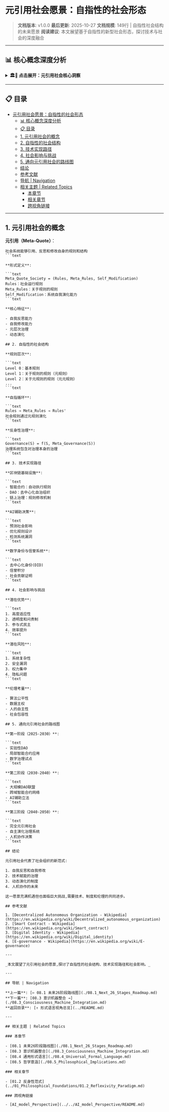 # 元引用社会愿景：自指性的社会形态

> **文档版本**: v1.0.0
> **最后更新**: 2025-10-27
> **文档规模**: 149行 | 自指性社会结构的未来愿景
> **阅读建议**: 本文展望基于自指性的新型社会形态，探讨技术与社会的深度融合

---

## 📊 核心概念深度分析

<details>
<summary><b>🏛️🔄 点击展开：元引用社会核心洞察</b></summary>

**终极洞察**: 元引用社会：系统能引用、反思、修改自身规则的社会形态。核心特征：①自指性治理：社会规则可被系统自身修改（宪法自修正）②透明性：所有规则和决策过程可追溯、可审计③形式化：法律、政策用形式语言精确表达④DAO治理：去中心化自治组织，智能合约执行规则。技术基础：①区块链：不可篡改的规则记录②智能合约：自动执行的社会契约③AI治理：算法辅助决策④形式验证：规则一致性检查。社会结构：①元宪法（Meta-Constitution）：定义修改规则的规则②公民参与：提案→投票→自动执行③争议解决：形式化仲裁、多数共识④演化机制：持续优化社会规则。挑战：①权力集中风险②算法偏见③技术鸿沟④价值冲突。愿景：从代议民主→参与式民主→算法民主→元引用民主。关键：社会系统的自指性=自我完善能力。

</details>

---

## 📋 目录

- [元引用社会愿景：自指性的社会形态](#元引用社会愿景自指性的社会形态)
  - [📊 核心概念深度分析](#-核心概念深度分析)
  - [📋 目录](#-目录)
  - [1. 元引用社会的概念](#1-元引用社会的概念)
  - [2. 自指性的社会结构](#2-自指性的社会结构)
  - [3. 技术实现路径](#3-技术实现路径)
  - [4. 社会影响与挑战](#4-社会影响与挑战)
  - [5. 通向元引用社会的路线图](#5-通向元引用社会的路线图)
  - [结论](#结论)
  - [参考文献](#参考文献)
  - [导航 | Navigation](#导航--navigation)
  - [相关主题 | Related Topics](#相关主题--related-topics)
    - [本章节](#本章节)
    - [相关章节](#相关章节)
    - [跨视角链接](#跨视角链接)

---

## 1. 元引用社会的概念

**元引用（Meta-Quote）**：

```text
社会系统能够引用、反思和修改自身的规则和结构
```text

**形式定义**:

```text
Meta_Quote_Society = (Rules, Meta_Rules, Self_Modification)
Rules：社会运行规则
Meta_Rules：关于规则的规则
Self_Modification：系统自我演化能力
```text

**核心特征**:

- 自我反思能力
- 自我修改能力
- 元层次治理
- 动态演化

## 2. 自指性的社会结构

**规则层次**:

```text
Level 0：基本规则
Level 1：关于规则的规则（元规则）
Level 2：关于元规则的规则（元元规则）
...
```text

**自指循环**:

```text
Rules → Meta_Rules → Rules'
社会规则通过元规则演化
```text

**反身性治理**:

```text
Governance(S) = f(S, Meta_Governance(S))
治理系统包含对治理本身的治理
```text

## 3. 技术实现路径

**区块链基础设施**:

```text
- 智能合约：自动执行规则
- DAO：去中心化自治组织
- 链上治理：规则修改机制
```text

**AI辅助决策**:

```text
- 预测社会影响
- 优化规则设计
- 检测系统漏洞
```text

**数字身份与信誉系统**:

```text
- 去中心化身份(DID)
- 信誉积分
- 社会贡献证明
```text

## 4. 社会影响与挑战

**潜在优势**:

```text
1. 高度适应性
2. 透明度和问责制
3. 参与式民主
4. 效率提升
```text

**潜在风险**:

```text
1. 系统复杂性
2. 安全漏洞
3. 权力集中
4. 隐私问题
```text

**伦理考量**:

- 算法公平性
- 数据主权
- 人的自主性
- 社会包容性

## 5. 通向元引用社会的路线图

**第一阶段（2025-2030）**:

```text
- 实验性DAO
- 局部智能合约应用
- 数字治理试点
```text

**第二阶段（2030-2040）**:

```text
- 大规模DAO联盟
- 跨域智能合约网络
- AI辅助立法
```text

**第三阶段（2040-2050）**:

```text
- 完全元引用社会
- 自主演化治理系统
- 人机协作决策
```text

## 结论

元引用社会代表了社会组织的新范式:

1. 自我反思和自我修改
2. 技术赋能的治理
3. 动态演化的制度
4. 人机协作的未来

这一愿景充满机遇但也面临巨大挑战,需要技术、制度和伦理的共同进步。

## 参考文献

1. [Decentralized Autonomous Organization - Wikipedia](https://en.wikipedia.org/wiki/Decentralized_autonomous_organization)
2. [Smart Contract - Wikipedia](https://en.wikipedia.org/wiki/Smart_contract)
3. [Digital Identity - Wikipedia](https://en.wikipedia.org/wiki/Digital_identity)
4. [E-governance - Wikipedia](https://en.wikipedia.org/wiki/E-governance)

---

_本文展望了元引用社会的愿景,探讨了自指性的社会结构、技术实现路径和社会影响。_

---

## 导航 | Navigation

**上一篇**: [← 08.1 未来26阶段路线图](./08.1_Next_26_Stages_Roadmap.md)
**下一篇**: [08.3 意识机器整合 →](./08.3_Consciousness_Machine_Integration.md)
**返回目录**: [↑ 形式语言视角总览](../README.md)

---

## 相关主题 | Related Topics

### 本章节

- [08.1 未来26阶段路线图](./08.1_Next_26_Stages_Roadmap.md)
- [08.3 意识机器整合](./08.3_Consciousness_Machine_Integration.md)
- [08.4 通用形式语言](./08.4_Universal_Formal_Language.md)
- [08.5 哲学意涵](./08.5_Philosophical_Implications.md)

### 相关章节

- [01.2 反身性范式](../01_Philosophical_Foundations/01.2_Reflexivity_Paradigm.md)

### 跨视角链接

- [AI_model_Perspective](../../AI_model_Perspective/README.md)
